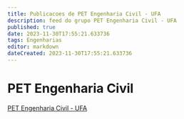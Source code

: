 ```yaml
---
title: Publicacoes de PET Engenharia Civil - UFA
description: feed do grupo PET Engenharia Civil - UFA
published: true
date: 2023-11-30T17:55:21.633736
tags: Engenharias
editor: markdown
dateCreated: 2023-11-30T17:55:21.633736
---
```


# PET Engenharia Civil
[PET Engenharia Civil - UFA](/grupo/74PETEngenhariaCivilUFA.md)